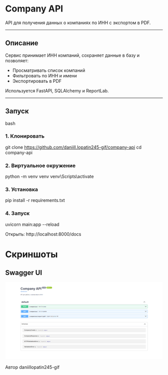 # Company API

API для получения данных о компаниях по ИНН с экспортом в PDF.

---

## Описание

Сервис принимает ИНН компаний, сохраняет данные в базу и позволяет:
- Просматривать список компаний
- Фильтровать по ИНН и имени
- Экспортировать в PDF

Используется FastAPI, SQLAlchemy и ReportLab.

---

## Запуск

bash
### 1. Клонировать
git clone https://github.com/daniill.lopatin245-gif/company-api
cd company-api

### 2. Виртуальное окружение
python -m venv venv
venv\Scripts\activate

### 3. Установка
pip install -r requirements.txt

### 4. Запуск
uvicorn main:app --reload

Открыть: http://localhost:8000/docs

# Скриншоты
## Swagger UI
![Swagger UI](screenshots/swagger.png)

Автор
daniillopatin245-gif